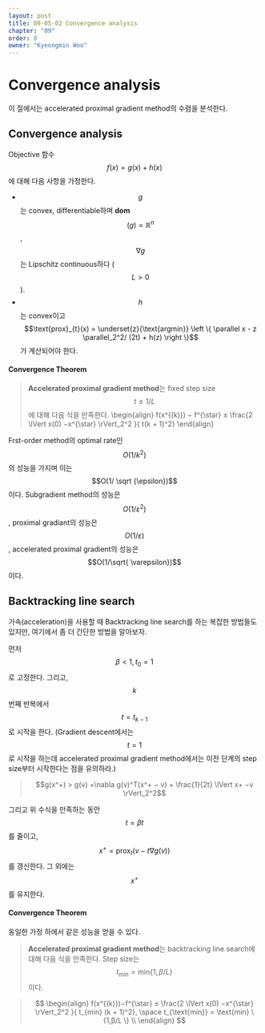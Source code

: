 ```yaml
---
layout: post
title: 09-05-02 Convergence analysis
chapter: "09"
order: 8
owner: "Kyeongmin Woo"
---
```


# Convergence analysis

이 절에서는 accelerated proximal gradient method의 수렴을 분석한다.

## Convergence analysis
Objective 함수 $$f(x) = g(x) + h(x)$$에 대해 다음 사항을 가정한다.

* $$g$$는 convex, differentiable하며 **dom**$$(g) = \mathbb{R}^n$$, $$\nabla g$$는 Lipschitz continuous하다 ($$L \gt 0$$).
* $$h$$는 convex이고 $$\text{prox}_{t}(x) = \underset{z}{\text{argmin}} \left \{ \parallel x - z \parallel_2^2/ (2t) + h(z) \right \}$$가 계산되어야 한다.

#### Convergence Theorem
> **Accelerated proximal gradient method**는 fixed step size $$t \le 1/L$$에 대해 다음 식을 만족한다. 
>\begin{align}
f(x^{(k)}) − f^{\star} ≤ \frac{2 \lVert x(0) −x^{\star} \rVert_2^2 }{ t(k + 1)^2}
\end{align}

Frst-order method의 optimal rate인 $$O (1 / k^2)$$의 성능을 가지며 이는 $$O(1/ \sqrt {\epsilon})$$이다.  Subgradient method의 성능은 $$O(1/\varepsilon^{2})$$, proximal gradiant의 성능은 $$O(1/\varepsilon)$$, accelerated proximal gradient의 성능은 $$O(1/\sqrt{ \varepsilon})$$이다.

## Backtracking line search
가속(acceleration)을 사용할 때 Backtracking line search를 하는 복잡한 방법들도 있지만, 여기에서 좀 더 간단한 방법을 알아보자.
 
먼저 $$β <1, t_0 = 1$$로 고정한다. 그리고, $$k$$번째 반복에서 $$t = t_{k-1}$$로 시작을 한다. (Gradient descent에서는 $$t=1$$로 시작을 하는데 accelerated proximal gradient method에서는 이전 단계의 step size부터 시작한다는 점을 유의하라.) 

> $$g(x^+) > g(v) +\nabla g(v)^T(x^+ − v) + \frac{1}{2t} \lVert x+ −v \rVert_2^2$$

그리고 위 수식을 만족하는 동안 $$t = βt$$를 줄이고, $$x^+ = \text{prox}_t (v − t \nabla g(v))$$를 갱신한다. 그 외에는 $$x^+$$를 유지한다.

#### Convergence Theorem
동일한 가정 하에서 같은 성능을 얻을 수 있다.

>**Accelerated proximal gradient method**는 backtracking line search에 대해 다음 식을 만족한다. Step size는 $$t_{\text{min}} = \text{min} \{1,\beta/L \}$$이다.

>$$ \begin{align}
f(x^{(k)})−f^{\star} ≤ \frac{2 \lVert x(0) −x^{\star} \rVert_2^2 }{ t_{min} (k + 1)^2}, \space t_{\text{min}} = \text{min} \{1,β/L \} \\
\end{align}
$$